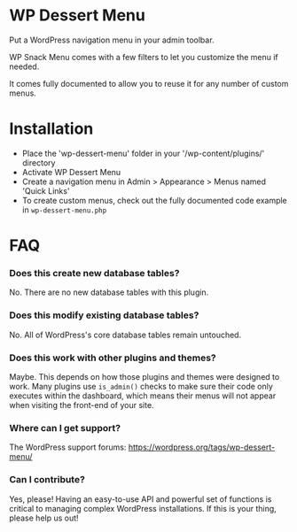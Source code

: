 # WP Dessert Menu

Put a WordPress navigation menu in your admin toolbar.

WP Snack Menu comes with a few filters to let you customize the menu if needed.

It comes fully documented to allow you to reuse it for any number of custom menus.

# Installation

* Place the 'wp-dessert-menu' folder in your '/wp-content/plugins/' directory
* Activate WP Dessert Menu
* Create a navigation menu in Admin > Appearance > Menus named 'Quick Links'
* To create custom menus, check out the fully documented code example in `wp-dessert-menu.php`

# FAQ

### Does this create new database tables?

No. There are no new database tables with this plugin.

### Does this modify existing database tables?

No. All of WordPress's core database tables remain untouched.

### Does this work with other plugins and themes?

Maybe. This depends on how those plugins and themes were designed to work. Many plugins use `is_admin()` checks to make sure their code only executes within the dashboard, which means their menus will not appear when visiting the front-end of your site.

### Where can I get support?

The WordPress support forums: https://wordpress.org/tags/wp-dessert-menu/

### Can I contribute?

Yes, please! Having an easy-to-use API and powerful set of functions is critical to managing complex WordPress installations. If this is your thing, please help us out!
